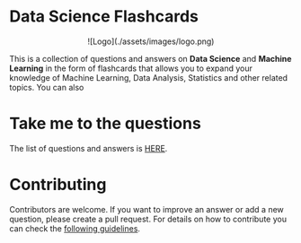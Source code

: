 # Data Science Flashcards

<center>![Logo](./assets/images/logo.png)</center>


This is a collection of questions and answers on **Data Science** and **Machine Learning** in the form of flashcards that allows you
to expand your knowledge of Machine Learning, Data Analysis, Statistics and other related topics. You can also 

# Take me to the questions
The list of questions and answers is [HERE](https://klaus78.github.io/Data-Science-Flashcards). 

# Contributing
Contributors are welcome. If you want to improve an answer or add a new question, please create a pull request. For details on how to contribute you can check the [following guidelines](https://github.com/klaus78/Data-Science-Flashcards/blob/master/Contributing.md).

